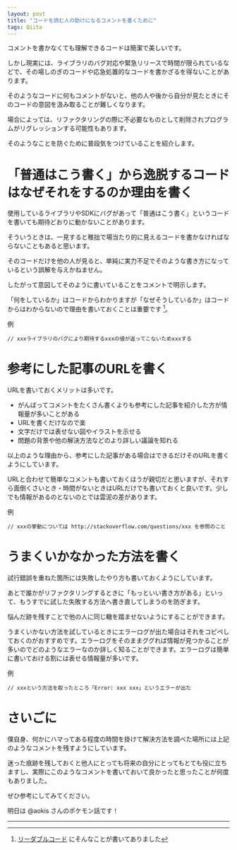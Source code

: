 ```yaml
---
layout: post
title: "コードを読む人の助けになるコメントを書くために"
tags: Qiita
---
```


コメントを書かなくても理解できるコードは簡潔で美しいです。

しかし現実には、ライブラリのバグ対応や緊急リリースで時間が限られているなどで、その場しのぎのコードや応急処置的なコードを書かざるを得ないことがあります。

そのようなコードに何もコメントがないと、他の人や後から自分が見たときにそのコードの意図を汲み取ることが難しくなります。

場合によっては、リファクタリングの際に不必要なものとして削除されプログラムがリグレッションする可能性もあります。

そのようなことを防ぐために普段気をつけていることを紹介します。


# 「普通はこう書く」から逸脱するコードはなぜそれをするのか理由を書く
使用しているライブラリやSDKにバグがあって「普通はこう書く」というコードを書いても期待どおりに動かないことがあります。

そういうときは、一見すると稚拙で場当たり的に見えるコードを書かなければならないこともあると思います。

そのコードだけを他の人が見ると、単純に実力不足でそのような書き方になっているという誤解を与えかねません。

したがって意図してそのように書いていることをコメントで明示します。

「何をしているか」はコードからわかりますが「なぜそうしているか」はコードからはわからないので理由を書いておくことは重要です [^1]。

例

```
// xxxライブラリのバグにより期待するxxxの値が返ってこないためxxxする
```


# 参考にした記事のURLを書く
URLを書いておくメリットは多いです。

  - がんばってコメントをたくさん書くよりも参考にした記事を紹介した方が情報量が多いことがある
  - URLを書くだけなので楽
  - 文字だけでは表せない図やイラストを示せる
  - 問題の背景や他の解決方法などのより詳しい議論を知れる

以上のような理由から、参考にした記事がある場合はできるだけそのURLを書くようにしています。

URLと合わせて簡単なコメントも書いておくほうが親切だと思いますが、それすら面倒くさいとき・時間がないときはURLだけでも書いておくと良いです。少しでも情報があるのとないのとでは雲泥の差があります。

例

```
// xxxの挙動については http://stackoverflow.com/questions/xxx を参照のこと
```

# うまくいかなかった方法を書く
試行錯誤を重ねた箇所には失敗したやり方も書いておくようにしています。

あとで誰かがリファクタリングするときに「もっといい書き方がある」といって、もうすでに試した失敗する方法へ書き直してしまうのを防ぎます。

悩んだ跡を残すことで他の人に同じ轍を踏ませないようにすることができます。

うまくいかない方法を試しているときにエラーログが出た場合はそれをコピペしておくのがおすすめです。エラーログをそのままググれば情報が見つかることが多いのでどのようなエラーなのか詳しく知ることができます。エラーログは簡単に書いておける割には表せる情報量が多いです。

例

```
// xxxという方法を取ったところ「Error: xxx xxx」というエラーが出た
```

# さいごに
僕自身、何かにハマってある程度の時間を掛けて解決方法を調べた場所には上記のようなコメントを残すようにしています。

迷った痕跡を残しておくと他人にとっても将来の自分にとってもとても役に立ちますし、実際にこのようなコメントを書いておいて良かったと思ったことが何度もありました。

ぜひ参考にしてみてください。

明日は @aokis さんのポケモン話です！

---
 
[^1]: [リーダブルコード](http://amzn.to/2i1DRyQ) にそんなことが書いてありました







